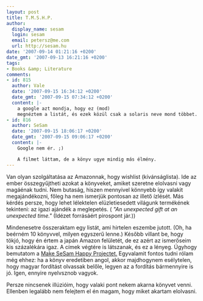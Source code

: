 ```yaml
---
layout: post
title: T.M.S.H.P.
author:
  display_name: sesam
  login: sesam
  email: petersz@me.com
  url: http://sesam.hu
date: '2007-09-14 01:21:16 +0200'
date_gmt: '2007-09-13 16:21:16 +0200'
tags:
- Books &amp; Literature
comments:
- id: 815
  author: Vale
  date: '2007-09-15 16:34:12 +0200'
  date_gmt: '2007-09-15 07:34:12 +0200'
  content: |-
    a google azt mondja, hogy ez (mod)
    megnéztem a listát, és ezek közül csak a solaris neve mond többet. a filmet is láttad belőle?
- id: 816
  author: SeSam
  date: '2007-09-15 18:06:17 +0200'
  date_gmt: '2007-09-15 09:06:17 +0200'
  content: |-
    Google nem ér. ;)

    A filmet láttam, de a könyv ugye mindig más élmény.
---
```


Van olyan szolgáltatása az Amazonnak, hogy wishlist (kívánságlista). Ide az ember összegyűjtheti azokat a könyveket, amiket szeretne elolvasni vagy magáénak tudni. Nem butaság, hiszen mennyivel könnyebb így valakit megajándékozni, főleg ha nem ismerjük pontosan az illető ízlését. Más kérdés persze, hogy lehet lélektelen elüzletiesedett világunk termékének tekinteni: az igazi ajándék a meglepetés. ( _"An unexpected gift at an unexpected time."_ (Idézet forrásáért pirospont jár.))

Mindenesetre összeraktam egy listát, ami hirtelen eszembe jutott. (Oh, ha beérném 10 könyvvel, milyen egyszerű lenne.) Később villant be, hogy tökjó, hogy én értem a japán Amazon felületét, de ez azért az ismerőseim kis százalékára igaz. A címek végtére is látszanak, és ez a lényeg. Úgyhogy bemutatom a [Make SeSam Happy Projectet.](http://www.amazon.co.jp/gp/registry/wishlist/2Y58XK2QLXFFH/ref=cm_wl_rlist_go/503-9383743-6297508) Egyvalamit fontos tudni rólam még ehhez: ha a könyv eredetiben angol, akkor majdhogynem esélytelen, hogy magyar fordítást olvassak belőle, legyen az a fordítás bármennyire is jó. Igen, ennyire nyelvsznob vagyok.

Persze nincsenek illúzióim, hogy valaki pont nekem akarna könyvet venni. Ellenben legalább nem felejtem el én magam, hogy miket akartam elolvasni.
